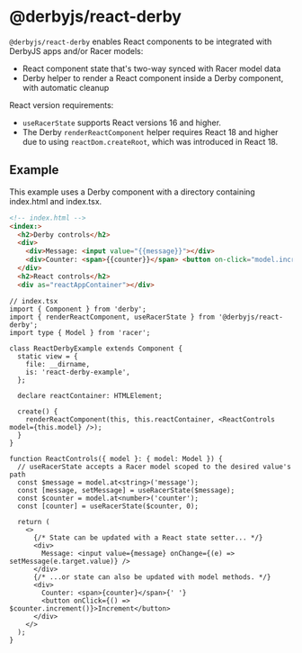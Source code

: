 # @derbyjs/react-derby

`@derbyjs/react-derby` enables React components to be integrated with DerbyJS apps and/or Racer models:

- React component state that's two-way synced with Racer model data
- Derby helper to render a React component inside a Derby component, with automatic cleanup

React version requirements:

- `useRacerState` supports React versions 16 and higher.
- The Derby `renderReactComponent` helper requires React 18 and higher due to using `reactDom.createRoot`, which was introduced in React 18.

## Example

This example uses a Derby component with a directory containing index.html and index.tsx.

```html
<!-- index.html -->
<index:>
  <h2>Derby controls</h2>
  <div>
    <div>Message: <input value="{{message}}"></div>
    <div>Counter: <span>{{counter}}</span> <button on-click="model.increment('counter', 1)">Increment</button></div>
  </div>
  <h2>React controls</h2>
  <div as="reactAppContainer"></div>
```

```tsx
// index.tsx
import { Component } from 'derby';
import { renderReactComponent, useRacerState } from '@derbyjs/react-derby';
import type { Model } from 'racer';

class ReactDerbyExample extends Component {
  static view = {
    file: __dirname,
    is: 'react-derby-example',
  };

  declare reactContainer: HTMLElement;

  create() {
    renderReactComponent(this, this.reactContainer, <ReactControls model={this.model} />);
  }
}

function ReactControls({ model }: { model: Model }) {
  // useRacerState accepts a Racer model scoped to the desired value's path
  const $message = model.at<string>('message');
  const [message, setMessage] = useRacerState($message);
  const $counter = model.at<number>('counter');
  const [counter] = useRacerState($counter, 0);

  return (
    <>
      {/* State can be updated with a React state setter... */}
      <div>
        Message: <input value={message} onChange={(e) => setMessage(e.target.value)} />
      </div>
      {/* ...or state can also be updated with model methods. */}
      <div>
        Counter: <span>{counter}</span>{' '}
        <button onClick={() => $counter.increment()}>Increment</button>
      </div>
    </>
  );
}
```
